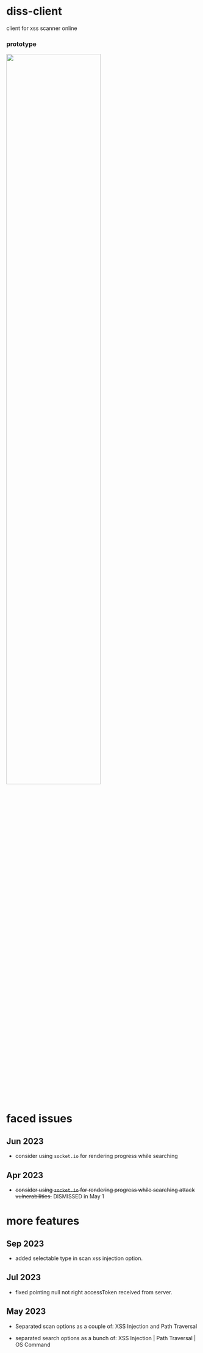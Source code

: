 # diss-client

client for xss scanner online

### prototype

<img src="https://user-images.githubusercontent.com/87087163/232084972-c1722ad5-d678-4e46-8889-74790fb42f04.png" style="width: 70%"/>

# faced issues

## Jun 2023

- consider using `socket.io` for rendering progress while searching

## Apr 2023

- ~~consider using `socket.io` for rendering progress while searching attack vulnerabilities.~~ DISMISSED in May 1

# more features

## Sep 2023

- added selectable type in scan xss injection option.

## Jul 2023

- fixed pointing null not right accessToken received from server.

## May 2023

- Separated scan options as a couple of: XSS Injection and Path Traversal

- separated search options as a bunch of:
  XSS Injection | Path Traversal | OS Command
